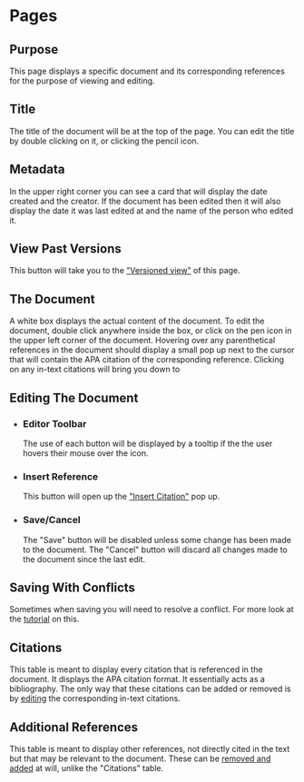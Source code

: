 # Pages
## Purpose
This page displays a specific document and its corresponding references for the purpose of viewing and editing. 

## Title
The title of the document will be at the top of the page. You can edit the title by double clicking on it, or clicking the pencil icon. 

## Metadata
In the upper right corner you can see a card that will display the date created and the creator. If the document has been edited then it will also display the date it was last edited at and the name of the person who edited it.

## View Past Versions
This button will take you to the ["Versioned view"]() of this page.

## The Document
A white box displays the actual content of the document. To edit the document, double click anywhere inside the box, or click on the pen icon in the upper left corner of the document. Hovering over any parenthetical references in the document should display a small pop up next to the cursor that will contain the APA citation of the corresponding reference. Clicking on any in-text citations will bring you down to 
    
 ## Editing The Document
 * ### Editor Toolbar
    The use of each button will be displayed by a tooltip if the the user hovers their mouse over the icon.
 * ### Insert Reference
    This button will open up the ["Insert Citation"](/tutorials/Insert_Citation.html) pop up.
* ### Save/Cancel
    The "Save" button will be disabled unless some change has been made to the document. The "Cancel" button will discard all changes made to the document since the last edit. 


## Saving With Conflicts
Sometimes when saving you will need to resolve a conflict. For more look at the [tutorial](/tutorials/Edit_Compound.html#view-and-resolve-conflicts) on this.

## Citations 
This table is meant to display every citation that is referenced in the document. It displays the APA citation format. It essentially acts as a bibliography. The only way that these citations can be added or removed is by [editing](/tutorials/Insert_Citation.html) the corresponding in-text citations.

## Additional References
This table is meant to display other references, not directly cited in the text but that may be relevant to the document. These can be [removed and added](/tutorials/Additional_References.html) at will, unlike the "Citations" table. 
